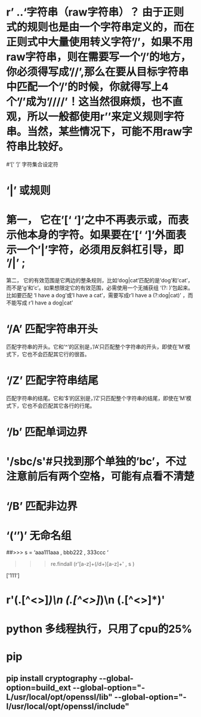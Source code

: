 # r’ ..‘字符串（raw字符串）？ 由于正则式的规则也是由一个字符串定义的，而在正则式中大量使用转义字符’/’，如果不用raw字符串，则在需要写一个’/’的地方，你必须得写成’//’,那么在要从目标字符串中匹配一个’/’的时候，你就得写上4个’/’成为’////’！这当然很麻烦，也不直观，所以一般都使用r’’来定义规则字符串。当然，某些情况下，可能不用raw字符串比较好。

#‘[‘  ‘]’ 字符集合设定符

# ‘|’    或规则

# 第一，           它在’[‘ ‘]’之中不再表示或，而表示他本身的字符。如果要在’[‘ ‘]’外面表示一个’|’字符，必须用反斜杠引导，即 ’/|’ ;

第二，           它的有效范围是它两边的整条规则，比如‘dog|cat’匹配的是‘dog’和’cat’，而不是’g’和’c’。如果想限定它的有效范围，必需使用一个无捕获组 ‘(?: )’包起来。比如要匹配 ‘I have a dog’或’I have a cat’，需要写成r’I have a (?:dog|cat)’ ，而不能写成 r’I have a dog|cat’

# ‘/A’ 匹配字符串开头

匹配字符串的开头。它和’^’的区别是，’/A’只匹配整个字符串的开头，即使在’M’模式下，它也不会匹配其它行的很首。

# ‘/Z’ 匹配字符串结尾

匹配字符串的结尾。它和’$’的区别是，’/Z’只匹配整个字符串的结尾，即使在’M’模式下，它也不会匹配其它各行的行尾。

# ‘/b’ 匹配单词边界

#  '/sbc/s'#只找到那个单独的’bc’，不过注意前后有两个空格，可能有点看不清楚

# ‘/B’ 匹配非边界

# ‘(‘’)’       无命名组

##>>> s = ‘aaa111aaa , bbb222 , 333ccc ‘

>>> re.findall (r'[a-z]+(/d+)[a-z]+' , s )

['111']

# 

# r'<loc>(.[^<>]*)</loc>\n    <priority>(.[^<>]*)</priority>\n    <changefreq>(.[^<>]*)</changefreq>'

# python 多线程执行，只用了cpu的25%


# pip

## pip install cryptography --global-option=build_ext --global-option="-L/usr/local/opt/openssl/lib" --global-option="-I/usr/local/opt/openssl/include"
